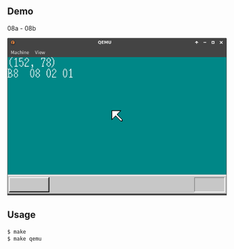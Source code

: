## Demo

08a - 08b

![template](https://github.com/watermelon892/OSPractice/blob/master/08/pic/08a.png)

## Usage

```
$ make
$ make qemu
```
